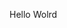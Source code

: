 Hello Wolrd









































































































































































































































































































































































































































































































































































































































































































































































































































































































































































































































































































































































































































































































































































































































































































































































































































































































































































































































































































































































































































































































































































































































































































































































































































































































































































































































































































































































































































































































































































































































































































































































































































































































































































































